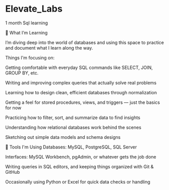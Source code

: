 # Elevate_Labs

1 month Sql learning 

🧠 What I’m Learning

I’m diving deep into the world of databases and using this space to practice and document what I learn along the way.

Things I'm focusing on:

Getting comfortable with everyday SQL commands like SELECT, JOIN, GROUP BY, etc.

Writing and improving complex queries that actually solve real problems

Learning how to design clean, efficient databases through normalization

Getting a feel for stored procedures, views, and triggers — just the basics for now

Practicing how to filter, sort, and summarize data to find insights

Understanding how relational databases work behind the scenes

Sketching out simple data models and schema designs

🔧 Tools I'm Using
Databases: MySQL, PostgreSQL, SQL Server

Interfaces: MySQL Workbench, pgAdmin, or whatever gets the job done

Writing queries in SQL editors, and keeping things organized with Git & GitHub

Occasionally using Python or Excel for quick data checks or handling


